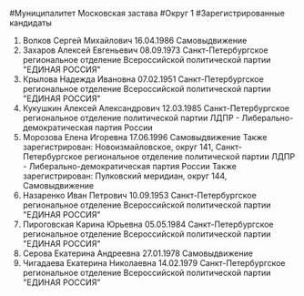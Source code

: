 #Муниципалитет
Московская застава
#Округ
1
#Зарегистрированные кандидаты
1. Волков Сергей Михайлович 16.04.1986
Самовыдвижение
2. Захаров Алексей Евгеньевич 08.09.1973
Санкт-Петербургское региональное отделение Всероссийской политической партии "ЕДИНАЯ РОССИЯ"
3. Крылова Надежда Ивановна 07.02.1951
Санкт-Петербургское региональное отделение Всероссийской политической партии "ЕДИНАЯ РОССИЯ"
4. Кукушкин Алексей Александрович 12.03.1985
Санкт-Петербургское региональное отделение политической партии ЛДПР - Либерально-демократическая партия России
5. Морозова Елена Игоревна 17.06.1996
Самовыдвижение
Также зарегистрирован: Новоизмайловское, округ 141, Санкт-Петербургское региональное отделение политической партии ЛДПР - Либерально-демократическая партия России
Также зарегистрирован: Пулковский меридиан, округ 144, Самовыдвижение
6. Назаренко Иван Петрович 10.09.1953
Санкт-Петербургское региональное отделение Всероссийской политической партии "ЕДИНАЯ РОССИЯ"
7. Пироговская Карина Юрьевна 05.05.1984
Санкт-Петербургское региональное отделение Всероссийской политической партии "ЕДИНАЯ РОССИЯ"
8. Серова Екатерина Андреевна 27.01.1978
Самовыдвижение
9. Чигадаева Екатерина Николаевна 14.02.1979
Санкт-Петербургское региональное отделение Всероссийской политической партии "ЕДИНАЯ РОССИЯ"
